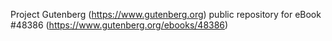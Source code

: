 Project Gutenberg (https://www.gutenberg.org) public repository for eBook #48386 (https://www.gutenberg.org/ebooks/48386)
